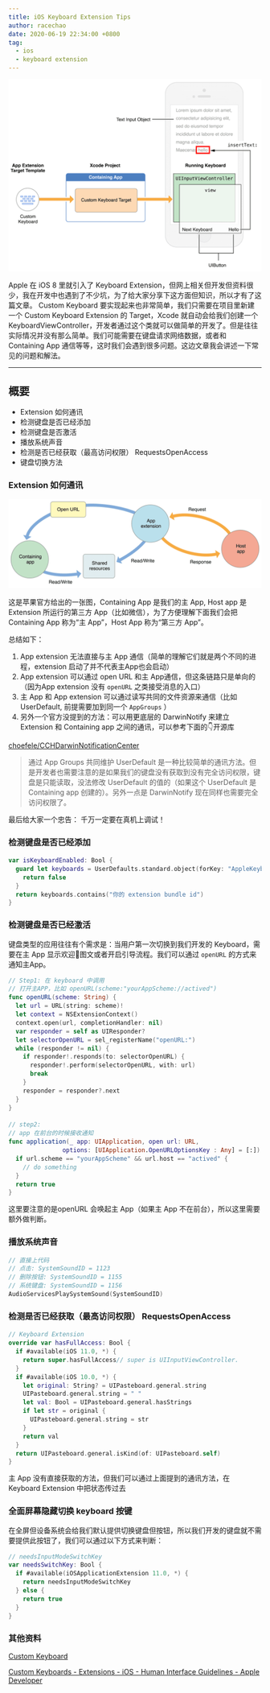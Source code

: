 ```yaml
---
title: iOS Keyboard Extension Tips
author: racechao
date: 2020-06-19 22:34:00 +0800
tag:
  - ios
  - keyboard extension
---
```


![keyboard_architecture_2x.png](/assets/img/keyboard.jpg)

Apple 在 iOS 8 里就引入了 Keyboard Extension，但网上相关但开发但资料很少，我在开发中也遇到了不少坑，为了给大家分享下这方面但知识，所以才有了这篇文章。
Custom Keyboard 要实现起来也非常简单，我们只需要在项目里新建一个 Custom Keyboard Extension 的 Target，Xcode 就自动会给我们创建一个 KeyboardViewController，开发者通过这个类就可以做简单的开发了。但是往往实际情况并没有那么简单。我们可能需要在键盘请求网络数据，或者和Containing App 通信等等，这时我们会遇到很多问题。这边文章我会讲述一下常见的问题和解法。

---

## 概要

- Extension 如何通讯
- 检测键盘是否已经添加
- 检测键盘是否激活
- 播放系统声音
- 检测是否已经获取（最高访问权限） RequestsOpenAccess
- 键盘切换方法

### Extension 如何通讯

![detailed_communication_2x.png](/assets/img/open-url.jpg)


这是苹果官方给出的一张图，Containing App 是我们的主 App, Host app 是 Extension 所运行的第三方 App（比如微信），为了方便理解下面我们会把 Containing App 称为“主 App”，Host App 称为“第三方 App”。

总结如下：

1. App extension 无法直接与主 App 通信（简单的理解它们就是两个不同的进程，extension 启动了并不代表主App也会启动）
2. App extension 可以通过 open URL 和主 App通信，但这条链路只是单向的（因为App extension 没有 `openURL`  之类接受消息的入口）
3. 主 App 和 App extension 可以通过读写共同的文件资源来通信（比如 UserDefault, 前提需要加到同一个 `AppGroups` ）
4. 另外一个官方没提到的方法：可以用更底层的 DarwinNotify 来建立 Extension 和 Containing app 之间的通讯，可以参考下面的👇开源库

[choefele/CCHDarwinNotificationCenter](https://github.com/choefele/CCHDarwinNotificationCenter)

> 通过 App Groups 共同维护 UserDefault 是一种比较简单的通讯方法。但是开发者也需要注意的是如果我们的键盘没有获取到没有完全访问权限，键盘是只能读取，没法修改 UserDefault 的值的（如果这个 UserDefault 是 Containing app 创建的）。另外一点是 DarwinNotify 现在同样也需要完全访问权限了。

最后给大家一个忠告： 千万一定要在真机上调试！

### 检测键盘是否已经添加

```swift
var isKeyboardEnabled: Bool {
  guard let keyboards = UserDefaults.standard.object(forKey: "AppleKeyboards") as? [String] else {
    return false
  }
  return keyboards.contains("你的 extension bundle id")
}
```

 

### 检测键盘是否已经激活

键盘类型的应用往往有个需求是：当用户第一次切换到我们开发的 Keyboard，需要在主 App 显示欢迎👏图文或者开启引导流程。我们可以通过 `openURL` 的方式来通知主App。

```swift
// Step1: 在 keyboard 中调用
// 打开主APP，比如 openURL(scheme:"yourAppScheme://actived")
func openURL(scheme: String) {
  let url = URL(string: scheme)!
  let context = NSExtensionContext()
  context.open(url, completionHandler: nil)
  var responder = self as UIResponder?
  let selectorOpenURL = sel_registerName("openURL:")
  while (responder != nil) {
    if responder!.responds(to: selectorOpenURL) {
      responder!.perform(selectorOpenURL, with: url)
      break
    }
    responder = responder?.next
  }
}

// step2:
// app 在前台的时候接收通知
func application(_ app: UIApplication, open url: URL, 
               options: [UIApplication.OpenURLOptionsKey : Any] = [:]) -> Bool {
  if url.scheme == "yourAppScheme" && url.host == "actived" {
    // do something
  }
  return true
}
```

这里要注意的是openURL 会唤起主 App（如果主 App 不在前台），所以这里需要额外做判断。

### 播放系统声音

```swift
// 直接上代码
// 点击: SystemSoundID = 1123
// 删除按钮: SystemSoundID = 1155
// 系统键盘: SystemSoundID = 1156
AudioServicesPlaySystemSound(SystemSoundID)
```

### 检测是否已经获取（最高访问权限） RequestsOpenAccess



```swift
// Keyboard Extension
override var hasFullAccess: Bool {
  if #available(iOS 11.0, *) {
    return super.hasFullAccess// super is UIInputViewController.
  }
  if #available(iOS 10.0, *) {
    let original: String? = UIPasteboard.general.string
    UIPasteboard.general.string = " "
    let val: Bool = UIPasteboard.general.hasStrings
    if let str = original {
      UIPasteboard.general.string = str
    }
    return val
  }
  return UIPasteboard.general.isKind(of: UIPasteboard.self)
}
```

主 App 没有直接获取的方法，但我们可以通过上面提到的通讯方法，在 Keyboard Extension 中把状态传过去

### 全面屏幕隐藏切换 keyboard 按键

在全屏但设备系统会给我们默认提供切换键盘但按钮，所以我们开发的键盘就不需要提供此按钮了，我们可以通过以下方式来判断：

```swift
// needsInputModeSwitchKey
var needsSwitchKey: Bool {
  if #available(iOSApplicationExtension 11.0, *) {
    return needsInputModeSwitchKey
  } else {
    return true
  }
}
```

### 其他资料

[Custom Keyboard](https://developer.apple.com/library/archive/documentation/General/Conceptual/ExtensibilityPG/CustomKeyboard.html#//apple_ref/doc/uid/TP40014214-CH16-SW4)

[Custom Keyboards - Extensions - iOS - Human Interface Guidelines - Apple Developer](https://developer.apple.com/design/human-interface-guidelines/ios/extensions/custom-keyboards/)